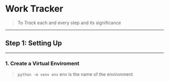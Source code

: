 # Work Tracker
>To *Track* each and every step and its significance
---

## Step 1: Setting Up
---
### 1. Create a Virtual Enviroment
>`python -m venv env` env is the name of the environment
